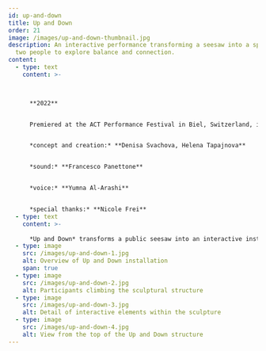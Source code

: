 ```yaml
---
id: up-and-down
title: Up and Down
order: 21
image: /images/up-and-down-thumbnail.jpg
description: An interactive performance transforming a seesaw into a space for
  two people to explore balance and connection.
content:
  - type: text
    content: >-
      


      **2022**


      Premiered at the ACT Performance Festival in Biel, Switzerland, in May 2022.


      *concept and creation:* **Denisa Svachova, Helena Tapajnova**


      *sound:* **Francesco Panettone**


      *voice:* **Yumna Al-Arashi**


      *special thanks:* **Nicole Frei**
  - type: text
    content: >-
      
      *Up and Down* transforms a public seesaw into an interactive installation for two participants, exploring balance and connection. Guided by a voice-over and music, participants engage with small objects hidden in the seesaw, symbolizing the process of building a new relationship.
  - type: image
    src: /images/up-and-down-1.jpg
    alt: Overview of Up and Down installation
    span: true
  - type: image
    src: /images/up-and-down-2.jpg
    alt: Participants climbing the sculptural structure
  - type: image
    src: /images/up-and-down-3.jpg
    alt: Detail of interactive elements within the sculpture
  - type: image
    src: /images/up-and-down-4.jpg
    alt: View from the top of the Up and Down structure
---
```

